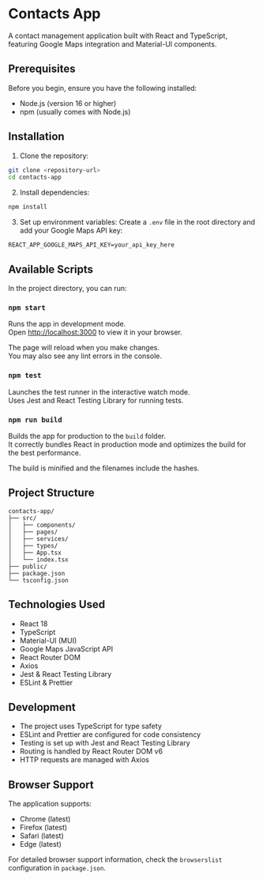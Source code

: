 # Contacts App

A contact management application built with React and TypeScript, featuring Google Maps integration and Material-UI components.

## Prerequisites

Before you begin, ensure you have the following installed:
- Node.js (version 16 or higher)
- npm (usually comes with Node.js)

## Installation

1. Clone the repository:
```bash
git clone <repository-url>
cd contacts-app
```

2. Install dependencies:
```bash
npm install
```

3. Set up environment variables:
Create a `.env` file in the root directory and add your Google Maps API key:
```
REACT_APP_GOOGLE_MAPS_API_KEY=your_api_key_here
```

## Available Scripts

In the project directory, you can run:

### `npm start`

Runs the app in development mode.\
Open [http://localhost:3000](http://localhost:3000) to view it in your browser.

The page will reload when you make changes.\
You may also see any lint errors in the console.

### `npm test`

Launches the test runner in the interactive watch mode.\
Uses Jest and React Testing Library for running tests.

### `npm run build`

Builds the app for production to the `build` folder.\
It correctly bundles React in production mode and optimizes the build for the best performance.

The build is minified and the filenames include the hashes.

## Project Structure

```
contacts-app/
├── src/
│   ├── components/
│   ├── pages/
│   ├── services/
│   ├── types/
│   ├── App.tsx
│   └── index.tsx
├── public/
├── package.json
└── tsconfig.json
```

## Technologies Used

- React 18
- TypeScript
- Material-UI (MUI)
- Google Maps JavaScript API
- React Router DOM
- Axios
- Jest & React Testing Library
- ESLint & Prettier

## Development

- The project uses TypeScript for type safety
- ESLint and Prettier are configured for code consistency
- Testing is set up with Jest and React Testing Library
- Routing is handled by React Router DOM v6
- HTTP requests are managed with Axios

## Browser Support

The application supports:
- Chrome (latest)
- Firefox (latest)
- Safari (latest)
- Edge (latest)

For detailed browser support information, check the `browserslist` configuration in `package.json`.